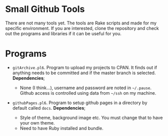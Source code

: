 # Small Github Tools

There are not many tools yet. The tools are Rake scripts and made for my specific environment. If you are interested, clone the repository and check out the programs and libraries if it can be useful for you.

# Programs

* `gitArchive.pl6`. Program to upload my projects to CPAN. It finds out if anything needs to be committed and if the master branch is selected.
  **Dependencies**;
  * None (I think...), username and password are noted in `~/.pause`. Github access is controlled using data from `~/ssh` on my machine.

* `githubPages.pl6`. Program to setup github pages in a directory by default    called `docs`.
  **Dependencies**;
  * Style of theme, background image etc. You must change that to have your own theme.
  * Need to have Ruby installed and bundle.
